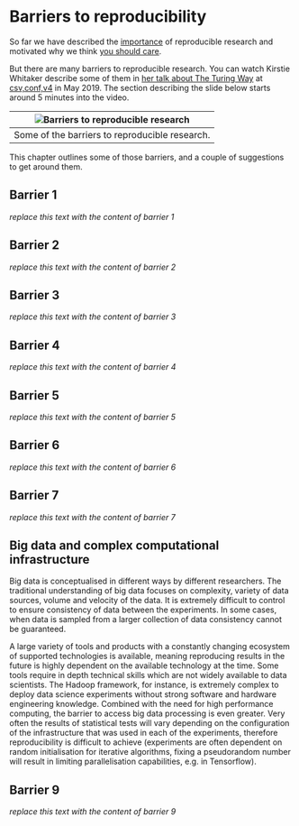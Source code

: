 # Barriers to reproducibility

So far we have described the [importance](../01/importantforscience) of reproducible research and motivated why we think [you should care](../02/whycare).

But there are many barriers to reproducible research.
You can watch Kirstie Whitaker describe some of them in [her talk about The Turing Way](https://youtu.be/wZeoZaIV0VE?t=312) at [csv,conf,v4](https://csvconf.com/2019) in May 2019.
The section describing the slide below starts around 5 minutes into the video.

| ![Barriers to reproducible research](../../figures/reproducibility/barriers.png) |
| -------------------------------------------------------------------------------------------------------- |
|  Some of the barriers to reproducible research. |

This chapter outlines some of those barriers, and a couple of suggestions to get around them.

## Barrier 1

*replace this text with the content of barrier 1*

## Barrier 2

*replace this text with the content of barrier 2*

## Barrier 3

*replace this text with the content of barrier 3*

## Barrier 4

*replace this text with the content of barrier 4*

## Barrier 5

*replace this text with the content of barrier 5*

## Barrier 6

*replace this text with the content of barrier 6*

## Barrier 7

*replace this text with the content of barrier 7*

## Big data and complex computational infrastructure

Big data is conceptualised in different ways by different researchers. 
The traditional understanding of big data focuses on complexity, variety of data sources, volume and velocity of the data. 
It is extremely difficult to control to ensure consistency of data between the experiments. 
In some cases, when data is sampled from a larger collection of data consistency cannot be guaranteed.

A large variety of tools and products with a constantly changing ecosystem of supported technologies is available, meaning reproducing results in the future is highly dependent on the available technology at the time. 
Some tools require in depth technical skills which are not widely available to data scientists. 
The Hadoop framework, for instance, is extremely complex to deploy data science experiments without strong software and hardware engineering knowledge. 
Combined with the need for high performance computing, the barrier to access big data processing is even greater. 
Very often the results of statistical tests will vary depending on the configuration of the infrastructure that was used in each of the experiments, therefore reproducibility is difficult to achieve (experiments are often dependent on random initialisation for iterative algorithms, fixing a pseudorandom number will result in limiting parallelisation capabilities, e.g. in Tensorflow).

## Barrier 9

*replace this text with the content of barrier 9*
